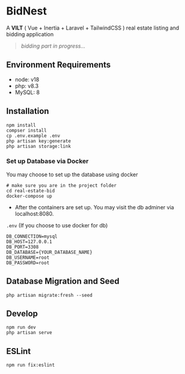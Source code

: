 # BidNest
A **VILT** ( Vue + Inertia + Laravel + TailwindCSS ) real estate listing and bidding application

> *bidding part in progress...*

## Environment Requirements
- node: v18
- php: v8.3
- MySQL: 8

## Installation
```
npm install
compser install
cp .env.example .env
php artisan key:generate
php artisan storage:link
```

### Set up Database via Docker
You may choose to set up the database using docker
```
# make sure you are in the project folder
cd real-estate-bid
docker-compose up
```
- After the containers are set up. You may visit the db adminer via localhost:8080.

`.env` (If you choose to use docker for db)
```
DB_CONNECTION=mysql
DB_HOST=127.0.0.1
DB_PORT=3308
DB_DATABASE={YOUR_DATABASE_NAME}
DB_USERNAME=root
DB_PASSWORD=root
```

## Database Migration and Seed
```
php artisan migrate:fresh --seed
```

## Develop
```
npm run dev
php artisan serve
```

## ESLint
```
npm run fix:eslint
```
